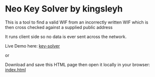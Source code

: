 # Neo Key Solver by kingsleyh

This is a tool to find a valid WIF from an incorrectly written WIF which is then cross checked against a supplied public address

It runs client side so no data is ever sent across the network.

Live Demo here: [key-solver](https://kingsleyh.github.io/key-solver/)

or

Download and save this HTML page then open it locally in your browser: [index.html](https://github.com/hal0x2328/key-solver/blob/master/docs/index.html?raw=true)
